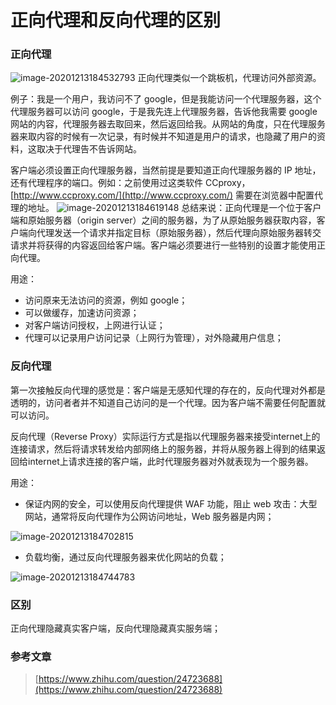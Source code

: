 # 正向代理和反向代理的区别

### 正向代理
![image-20201213184532793](https://cxhello.oss-cn-beijing.aliyuncs.com/image/image-20201213184532793.png)
正向代理类似一个跳板机，代理访问外部资源。


例子：我是一个用户，我访问不了 google，但是我能访问一个代理服务器，这个代理服务器可以访问 google，于是我先连上代理服务器，告诉他我需要 google 网站的内容，代理服务器去取回来，然后返回给我。从网站的角度，只在代理服务器来取内容的时候有一次记录，有时候并不知道是用户的请求，也隐藏了用户的资料，这取决于代理告不告诉网站。

客户端必须设置正向代理服务器，当然前提是要知道正向代理服务器的 IP 地址，还有代理程序的端口。例如：之前使用过这类软件 CCproxy，[http://www.ccproxy.com/](http://www.ccproxy.com/) 需要在浏览器中配置代理的地址。
![image-20201213184619148](https://cxhello.oss-cn-beijing.aliyuncs.com/image/image-20201213184619148.png)
总结来说：正向代理是一个位于客户端和原始服务器（origin server）之间的服务器，为了从原始服务器获取内容，客户端向代理发送一个请求并指定目标（原始服务器），然后代理向原始服务器转交请求并将获得的内容返回给客户端。客户端必须要进行一些特别的设置才能使用正向代理。


用途：


- 访问原来无法访问的资源，例如 google；
- 可以做缓存，加速访问资源；
- 对客户端访问授权，上网进行认证；
- 代理可以记录用户访问记录（上网行为管理），对外隐藏用户信息；



### 反向代理


第一次接触反向代理的感觉是：客户端是无感知代理的存在的，反向代理对外都是透明的，访问者者并不知道自己访问的是一个代理。因为客户端不需要任何配置就可以访问。


反向代理（Reverse Proxy）实际运行方式是指以代理服务器来接受internet上的连接请求，然后将请求转发给内部网络上的服务器，并将从服务器上得到的结果返回给internet上请求连接的客户端，此时代理服务器对外就表现为一个服务器。


用途：


- 保证内网的安全，可以使用反向代理提供 WAF 功能，阻止 web 攻击：大型网站，通常将反向代理作为公网访问地址，Web 服务器是内网；

![image-20201213184702815](https://cxhello.oss-cn-beijing.aliyuncs.com/image/image-20201213184702815.png)

- 负载均衡，通过反向代理服务器来优化网站的负载；

![image-20201213184744783](https://cxhello.oss-cn-beijing.aliyuncs.com/image/image-20201213184744783.png)


### 区别


正向代理隐藏真实客户端，反向代理隐藏真实服务端；


### 参考文章


> [https://www.zhihu.com/question/24723688](https://www.zhihu.com/question/24723688)

